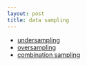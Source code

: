 ```yaml
---
layout: post
title: data sampling
---
```


- [undersampling](https://code7ssage.github.io/undersampling/)
- [oversampling](https://code7ssage.github.io/oversampling/)
- [combination sampling](https://code7ssage.github.io/combination-sampling/)